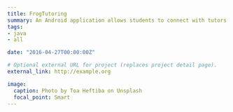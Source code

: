 ```yaml
---
title: FrogTutoring
summary: An Android application allows students to connect with tutors on their needs.
tags:
- java
- all

date: "2016-04-27T00:00:00Z"

# Optional external URL for project (replaces project detail page).
external_link: http://example.org

image:
  caption: Photo by Toa Heftiba on Unsplash
  focal_point: Smart
---
```


